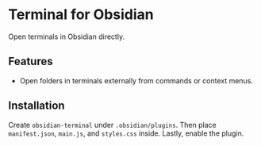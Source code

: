 # Terminal for Obsidian

Open terminals in Obsidian directly.

## Features

- Open folders in terminals externally from commands or context menus.

## Installation

Create `obsidian-terminal` under `.obsidian/plugins`. Then place `manifest.json`, `main.js`, and `styles.css` inside. Lastly, enable the plugin.
